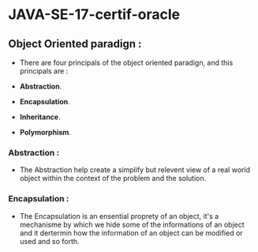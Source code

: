 # JAVA-SE-17-certif-oracle

## Object Oriented paradign :

- There are four principals of the object oriented paradign, and this principals are :

 - **Abstraction**.
 - **Encapsulation**.
 - **Inheritance**.
 - **Polymorphism**.


### Abstraction :

- The Abstraction help create a simplify but relevent view of a real world object within the context of the problem and the solution.

### Encapsulation :

- The Encapsulation is an ensential proprety of an object, it's a mechanisme by which we hide some of the informations of an object and it dertermin how the information of an object can be modified or used and so forth.
